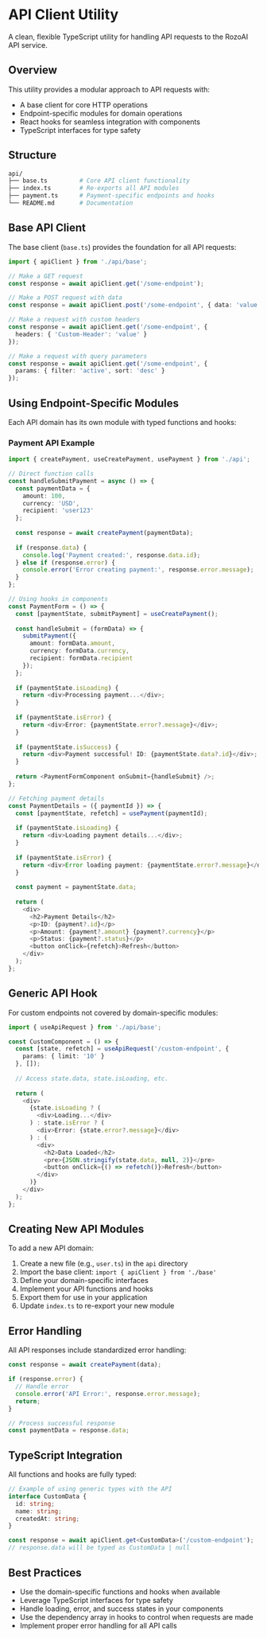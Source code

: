 # API Client Utility

A clean, flexible TypeScript utility for handling API requests to the RozoAI API service.

## Overview

This utility provides a modular approach to API requests with:

- A base client for core HTTP operations
- Endpoint-specific modules for domain operations
- React hooks for seamless integration with components
- TypeScript interfaces for type safety

## Structure

```bash
api/
├── base.ts         # Core API client functionality
├── index.ts        # Re-exports all API modules
├── payment.ts      # Payment-specific endpoints and hooks
└── README.md       # Documentation
```

## Base API Client

The base client (`base.ts`) provides the foundation for all API requests:

```typescript
import { apiClient } from './api/base';

// Make a GET request
const response = await apiClient.get('/some-endpoint');

// Make a POST request with data
const response = await apiClient.post('/some-endpoint', { data: 'value' });

// Make a request with custom headers
const response = await apiClient.get('/some-endpoint', {
  headers: { 'Custom-Header': 'value' }
});

// Make a request with query parameters
const response = await apiClient.get('/some-endpoint', {
  params: { filter: 'active', sort: 'desc' }
});
```

## Using Endpoint-Specific Modules

Each API domain has its own module with typed functions and hooks:

### Payment API Example

```typescript
import { createPayment, useCreatePayment, usePayment } from './api';

// Direct function calls
const handleSubmitPayment = async () => {
  const paymentData = {
    amount: 100,
    currency: 'USD',
    recipient: 'user123'
  };
  
  const response = await createPayment(paymentData);
  
  if (response.data) {
    console.log('Payment created:', response.data.id);
  } else if (response.error) {
    console.error('Error creating payment:', response.error.message);
  }
};

// Using hooks in components
const PaymentForm = () => {
  const [paymentState, submitPayment] = useCreatePayment();
  
  const handleSubmit = (formData) => {
    submitPayment({
      amount: formData.amount,
      currency: formData.currency,
      recipient: formData.recipient
    });
  };
  
  if (paymentState.isLoading) {
    return <div>Processing payment...</div>;
  }
  
  if (paymentState.isError) {
    return <div>Error: {paymentState.error?.message}</div>;
  }
  
  if (paymentState.isSuccess) {
    return <div>Payment successful! ID: {paymentState.data?.id}</div>;
  }
  
  return <PaymentFormComponent onSubmit={handleSubmit} />;
};

// Fetching payment details
const PaymentDetails = ({ paymentId }) => {
  const [paymentState, refetch] = usePayment(paymentId);
  
  if (paymentState.isLoading) {
    return <div>Loading payment details...</div>;
  }
  
  if (paymentState.isError) {
    return <div>Error loading payment: {paymentState.error?.message}</div>;
  }
  
  const payment = paymentState.data;
  
  return (
    <div>
      <h2>Payment Details</h2>
      <p>ID: {payment?.id}</p>
      <p>Amount: {payment?.amount} {payment?.currency}</p>
      <p>Status: {payment?.status}</p>
      <button onClick={refetch}>Refresh</button>
    </div>
  );
};
```

## Generic API Hook

For custom endpoints not covered by domain-specific modules:

```typescript
import { useApiRequest } from './api/base';

const CustomComponent = () => {
  const [state, refetch] = useApiRequest('/custom-endpoint', {
    params: { limit: '10' }
  }, []);
  
  // Access state.data, state.isLoading, etc.
  
  return (
    <div>
      {state.isLoading ? (
        <div>Loading...</div>
      ) : state.isError ? (
        <div>Error: {state.error?.message}</div>
      ) : (
        <div>
          <h2>Data Loaded</h2>
          <pre>{JSON.stringify(state.data, null, 2)}</pre>
          <button onClick={() => refetch()}>Refresh</button>
        </div>
      )}
    </div>
  );
};
```

## Creating New API Modules

To add a new API domain:

1. Create a new file (e.g., `user.ts`) in the `api` directory
2. Import the base client: `import { apiClient } from './base'`
3. Define your domain-specific interfaces
4. Implement your API functions and hooks
5. Export them for use in your application
6. Update `index.ts` to re-export your new module

## Error Handling

All API responses include standardized error handling:

```typescript
const response = await createPayment(data);

if (response.error) {
  // Handle error
  console.error('API Error:', response.error.message);
  return;
}

// Process successful response
const paymentData = response.data;
```

## TypeScript Integration

All functions and hooks are fully typed:

```typescript
// Example of using generic types with the API
interface CustomData {
  id: string;
  name: string;
  createdAt: string;
}

const response = await apiClient.get<CustomData>('/custom-endpoint');
// response.data will be typed as CustomData | null
```

## Best Practices

- Use the domain-specific functions and hooks when available
- Leverage TypeScript interfaces for type safety
- Handle loading, error, and success states in your components
- Use the dependency array in hooks to control when requests are made
- Implement proper error handling for all API calls
